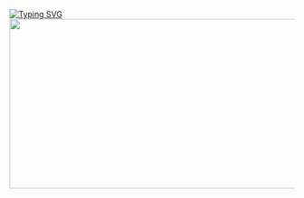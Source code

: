 <div align="center">
<!--   <img src="https://capsule-render.vercel.app/api?type=waving&color=0:ffc0cb,100:ffb6c1&height=180&text=Hello!%20I'm%20Sehyeon!&animation=twinkling&fontColor=ffffff&fontSize=60" /> -->
</div>
<a href="https://git.io/typing-svg"><img src="https://readme-typing-svg.demolab.com?font=Fira+Code&pause=1000&color=F79B9B&width=435&lines=Hello!+I'm+Sehyeon!;Welcome+to+My+World+%E0%B7%86%E0%B8%85%CC%81%CB%98%E0%B8%85%CC%80%E0%B7%86" alt="Typing SVG" /></a>
<a href="https://www.gitanimals.org/en_US?utm_medium=image&utm_source=u0ahya5&utm_content=farm">
<img
  src = "https://render.gitanimals.org/farms/u0ahya5"   
  width="700" 
  height="300"
/>
</a>
<!--
**u0ahya5/u0ahya5** is a ✨ _special_ ✨ repository because its `README.md` (this file) appears on your GitHub profile.

Here are some ideas to get you started:

- 🔭 I’m currently working on ...
- 🌱 I’m currently learning ...
- 👯 I’m looking to collaborate on ...
- 🤔 I’m looking for help with ...
- 💬 Ask me about ...
- 📫 How to reach me: ...
- 😄 Pronouns: ...
- ⚡ Fun fact: ...
-->
